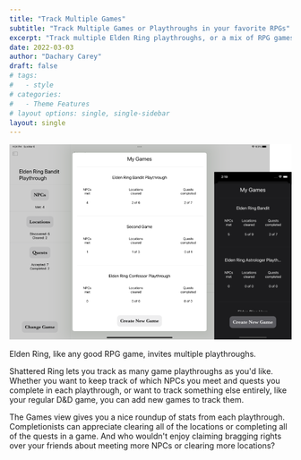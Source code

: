 ```yaml
---
title: "Track Multiple Games"
subtitle: "Track Multiple Games or Playthroughs in your favorite RPGs"
excerpt: "Track multiple Elden Ring playthroughs, or a mix of RPG games."
date: 2022-03-03
author: "Dachary Carey"
draft: false
# tags:
#   - style
# categories:
#   - Theme Features
# layout options: single, single-sidebar
layout: single
---
```


![Screenshot of Games list on Shattered Ring app, iPad & iPhone](featured.png)

Elden Ring, like any good RPG game, invites multiple playthroughs. 

Shattered Ring lets you track as many game playthroughs as you'd like.
Whether you want to keep track of which NPCs you meet and quests you 
complete in each playthrough, or want to track something else entirely, 
like your regular D&D game, you can add new games to track them.

The Games view gives you a nice roundup of stats from each playthrough.
Completionists can appreciate clearing all of the locations or completing
all of the quests in a game. And who wouldn't enjoy claiming bragging 
rights over your friends about meeting more NPCs or clearing more locations?
